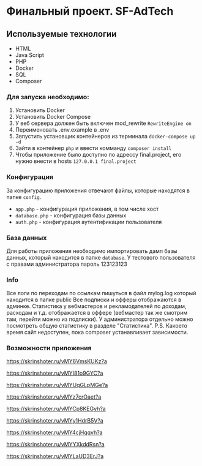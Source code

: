 
# Финальный проект. SF-AdTech

## Используемые технологии
* HTML
* Java Script
* PHP
* Docker
* SQL
* Composer

### Для запуска необходимо:
1. Установить Docker
2. Установить Docker Compose
3. У веб сервера должен быть включен mod_rewrite `RewriteEngine on`
6. Переименовать .env.example в .env
4. Звпустить установщик контейнеров из терминала `docker-compose up -d`
5. Зайти в контейнер `php` и ввести комманду `composer install`
7. Чтобы приложение было доступно по адрессу final.project, его нужно внести в hosts `127.0.0.1 final.project`


### Конфигурация

За конфигурацию приложения отвечают файлы, которые находятся в папке `config`.

- `app.php` - конфигурация приложения, в том числе хост
- `database.php` - конфигурация базы данных
- `auth.php` - конфигурация аутентификации пользователя

### База данных

Для работы приложения необходимо импортировать дамп базы данных, который находится в папке `database`.
У тестового пользователя с правами администратора пароль 123123123

### Info
Все логи по переходам по ссылкам пишуться в файл mylog.log который находится в папке public
Все подписки и офферы отображаются в админке.
Статистика у вебмастеров и рекламодателей по доходам, расходам и т.д. отображается в оффере (вебмастер так же смотрим там, перейти можно из подписки).
У администратора отдельно можно посмотреть общую статистику в разделе "Статистика".
P.S. Какоето время сайт недоступен, пока composer устанавливает зависимости.

### Возможности приложения
https://skrinshoter.ru/vMY6VmsKUKz?a

https://skrinshoter.ru/vMYI81o9GYC?a

https://skrinshoter.ru/vMYUqGLpMGe?a

https://skrinshoter.ru/vMYz7crOaet?a

https://skrinshoter.ru/vMYCp8KEGyh?a

https://skrinshoter.ru/vMYy1HdrB5V?a

https://skrinshoter.ru/vMY4cjHqqvh?a

https://skrinshoter.ru/vMYYXkddRsn?a

https://skrinshoter.ru/vMYLaUD3ErJ?a